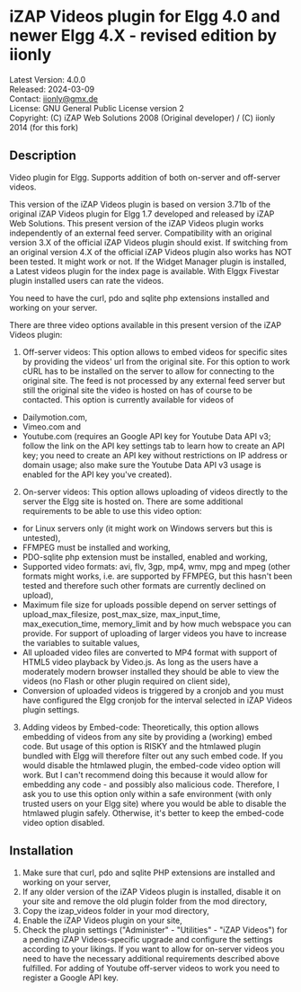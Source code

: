 iZAP Videos plugin for Elgg 4.0 and newer Elgg 4.X - revised edition by iionly
==============================================================================

Latest Version: 4.0.0  
Released: 2024-03-09  
Contact: iionly@gmx.de  
License: GNU General Public License version 2  
Copyright: (C) iZAP Web Solutions 2008 (Original developer) / (C) iionly 2014 (for this fork)


Description
-----------

Video plugin for Elgg. Supports addition of both on-server and off-server videos.

This version of the iZAP Videos plugin is based on version 3.71b of the original iZAP Videos plugin for Elgg 1.7 developed and released by iZAP Web Solutions. This present version of the iZAP Videos plugin works independently of an external feed server. Compatibility with an original version 3.X of the official iZAP Videos plugin should exist. If switching from an original version 4.X of the official iZAP Videos plugin also works has NOT been tested. It might work or not. If the Widget Manager plugin is installed, a Latest videos plugin for the index page is available. With Elggx Fivestar plugin installed users can rate the videos.

You need to have the curl, pdo and sqlite php extensions installed and working on your server.


There are three video options available in this present version of the iZAP Videos plugin:

1. Off-server videos: This option allows to embed videos for specific sites by providing the videos' url from the original site. For this option to work cURL has to be installed on the server to allow for connecting to the original site. The feed is not processed by any external feed server but still the original site the video is hosted on has of course to be contacted. This option is currently available for videos of
  - Dailymotion.com,
  - Vimeo.com and
  - Youtube.com (requires an Google API key for Youtube Data API v3; follow the link on the API key settings tab to learn how to create an API key; you need to create an API key without restrictions on IP address or domain usage; also make sure the Youtube Data API v3 usage is enabled for the API key you've created).

2. On-server videos: This option allows uploading of videos directly to the server the Elgg site is hosted on. There are some additional requirements to be able to use this video option:
  - for Linux servers only (it might work on Windows servers but this is untested),
  - FFMPEG must be installed and working,
  - PDO-sqlite php extension must be installed, enabled and working,
  - Supported video formats: avi, flv, 3gp, mp4, wmv, mpg and mpeg (other formats might works, i.e. are supported by FFMPEG, but this hasn't been tested and therefore such other formats are currently declined on upload),
  - Maximum file size for uploads possible depend on server settings of upload_max_filesize, post_max_size, max_input_time, max_execution_time, memory_limit and by how much webspace you can provide. For support of uploading of larger videos you have to increase the variables to suitable values,
  - All uploaded video files are converted to MP4 format with support of HTML5 video playback by Video.js. As long as the users have a moderately modern browser installed they should be able to view the videos (no Flash or other plugin required on client side),
  - Conversion of uploaded videos is triggered by a cronjob and you must have configured the Elgg cronjob for the interval selected in iZAP Videos plugin settings.

3. Adding videos by Embed-code: Theoretically, this option allows embedding of videos from any site by providing a (working) embed code. But usage of this option is RISKY and the htmlawed plugin bundled with Elgg will therefore filter out any such embed code. If you would disable the htmlawed plugin, the embed-code video option will work. But I can't recommend doing this because it would allow for embedding any code - and possibly also malicious code. Therefore, I ask you to use this option only within a safe environment (with only trusted users on your Elgg site) where you would be able to disable the htmlawed plugin safely. Otherwise, it's better to keep the embed-code video option disabled.


Installation
------------

1. Make sure that curl, pdo and sqlite PHP extensions are installed and working on your server,
2. If any older version of the iZAP Videos plugin is installed, disable it on your site and remove the old plugin folder from the mod directory,
3. Copy the izap_videos folder in your mod directory,
4. Enable the iZAP Videos plugin on your site,
5. Check the plugin settings ("Administer" - "Utilities" - "iZAP Videos") for a pending iZAP Videos-specific upgrade and configure the settings according to your likings. If you want to allow for on-server videos you need to have the necessary additional requirements described above fulfilled. For adding of Youtube off-server videos to work you need to register a Google API key.
